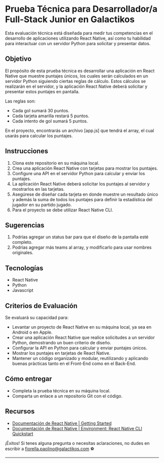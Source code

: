 # Prueba Técnica para Desarrollador/a Full-Stack Junior en Galactikos

Esta evaluación técnica está diseñada para medir tus competencias en el desarrollo de aplicaciones utilizando React Native, así como tu habilidad para interactuar con un servidor Python para solicitar y presentar datos.

## Objetivo

El propósito de esta prueba técnica es desarrollar una aplicación en React Native que muestre puntajes únicos, los cuales serán calculados en un servidor Python siguiendo ciertas reglas de cálculo. Estos cálculos se realizarán en el servidor, y la aplicación React Native deberá solicitar y presentar estos puntajes en pantalla.

Las reglas son:

- Cada gol sumará 30 puntos.
- Cada tarjeta amarilla restará 5 puntos.
- Cada intento de gol sumará 5 puntos.

En el proyecto, encontrarás un archivo [app.js] que tendrá el array, el cual usarás para calcular los puntajes.

## Instrucciones

1. Clona este repositorio en su máquina local.
2. Crea una aplicación React Native con tarjetas para mostrar los puntajes.
3. Configure una API en el servidor Python para calcular y enviar los puntajes.
4. La aplicación React Native deberá solicitar los puntajes al servidor y mostrarlos en las tarjetas.
5. Asegúrese de diseñar cada tarjeta en donde muestre un resultado único y además la suma de todos los puntajes para definir la estadística del jugador en su partido jugado.
7. Para el proyecto se debe utilizar React Native CLI.

## Sugerencias
1. Podrías agregar un status bar para que el diseño de la pantalla esté completo.
2. Podrías agregar más teams al array, y modificarlo para usar nombres originales.

## Tecnologías
- React Native
- Python
- Javascript

## Criterios de Evaluación

Se evaluará su capacidad para:
- Levantar un proyecto de React Native en su máquina local, ya sea en Android o en Apple.
- Crear una aplicación React Native que realice solicitudes a un servidor Python, demostrando un buen criterio de diseño.
- Configurar la API en Python para calcular y enviar puntajes únicos.
- Mostrar los puntajes en tarjetas de React Native.
- Mantener un código organizado y modular, reutilizando y aplicando buenas prácticas tanto en el Front-End como en el Back-End.

## Cómo entregar

- Completa la prueba técnica en su máquina local.
- Comparta un enlace a un repositorio Git con el código.

## Recursos

- [Documentación de React Native | Getting Started ](https://reactnative.dev/docs/getting-started)
- [Documentación de React Native | Environment: React Native CLI Quickstart ](https://reactnative.dev/docs/environment-setup)

¡Éxitos! Si tenes alguna pregunta o necesitas aclaraciones, no dudes en escribir a fiorella.paolino@galactikos.com ⚽

---

